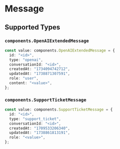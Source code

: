 # Message


## Supported Types

### `components.OpenAIExtendedMessage`

```typescript
const value: components.OpenAIExtendedMessage = {
  id: "<id>",
  type: "openai",
  conversationId: "<id>",
  createdAt: "1734094742712",
  updatedAt: "1738871307591",
  role: "user",
  content: "<value>",
};
```

### `components.SupportTicketMessage`

```typescript
const value: components.SupportTicketMessage = {
  id: "<id>",
  type: "support_ticket",
  conversationId: "<id>",
  createdAt: "1709533206340",
  updatedAt: "1738861813191",
  role: "<value>",
};
```

